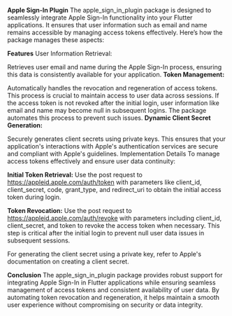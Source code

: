 **Apple Sign-In Plugin**
The apple_sign_in_plugin package is designed to seamlessly integrate Apple Sign-In functionality into your Flutter applications. It ensures that user information such as email and name remains accessible by managing access tokens effectively. Here’s how the package manages these aspects:

**Features**
User Information Retrieval:

Retrieves user email and name during the Apple Sign-In process, ensuring this data is consistently available for your application.
**Token Management:**

Automatically handles the revocation and regeneration of access tokens. This process is crucial to maintain access to user data across sessions. If the access token is not revoked after the initial login, user information like email and name may become null in subsequent logins. The package automates this process to prevent such issues.
**Dynamic Client Secret Generation:**

Securely generates client secrets using private keys. This ensures that your application's interactions with Apple's authentication services are secure and compliant with Apple's guidelines.
Implementation Details
To manage access tokens effectively and ensure user data continuity:

**Initial Token Retrieval:** Use the post request to https://appleid.apple.com/auth/token with parameters like client_id, client_secret, code, grant_type, and redirect_uri to obtain the initial access token during login.

**Token Revocation:** Use the post request to https://appleid.apple.com/auth/revoke with parameters including client_id, client_secret, and token to revoke the access token when necessary. This step is critical after the initial login to prevent null user data issues in subsequent sessions.

For generating the client secret using a private key, refer to Apple's documentation on creating a client secret.

**Conclusion**
The apple_sign_in_plugin package provides robust support for integrating Apple Sign-In in Flutter applications while ensuring seamless management of access tokens and consistent availability of user data. By automating token revocation and regeneration, it helps maintain a smooth user experience without compromising on security or data integrity.